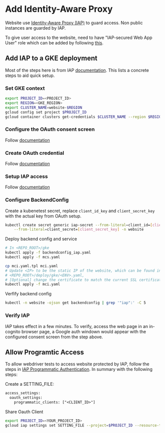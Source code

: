 # Add Identity-Aware Proxy

Website use [Identity-Aware Proxy (IAP)](https://cloud.google.com/iap) to guard
access. Non public instances are guarded by IAP.

To give user access to the website, need to have "IAP-secured Web App User" role
which can be added by following [this](https://cloud.google.com/iap/docs/enabling-kubernetes-howto#iap-access).

## Add IAP to a GKE deployment

Most of the steps here is from IAP [documentation](https://cloud.google.com/iap/docs/enabling-kubernetes-howto).
This lists a concrete steps to aid quick setup.

### Set GKE context

```bash
export PROJECT_ID=<PROJECT_ID>
export REGION=<GKE_REGION>
export CLUSTER_NAME=website-$REGION
gcloud config set project $PROJECT_ID
gcloud container clusters get-credentials $CLUSTER_NAME --region $REGION
```

### Configure the OAuth consent screen

Follow [documentation](https://cloud.google.com/iap/docs/enabling-kubernetes-howto#oauth-configure)

### Create OAuth credential

Follow [documentation](https://cloud.google.com/iap/docs/enabling-kubernetes-howto#oauth-credentials)

### Setup IAP access

Follow [documentation](https://cloud.google.com/iap/docs/enabling-kubernetes-howto#iap-access)

### Configure BackendConfig

Create a kubenetest secret, replace `client_id_key` and `client_secret_key` with
the actual key from OAuth setup.

```bash
kubectl create secret generic iap-secret --from-literal=client_id=[client_id_key] \
    --from-literal=client_secret=[client_secret_key] -n website
```

Deploy backend config and service

```bash
# In <REPO_ROOT>/gke
kubectl apply -f backendconfig_iap.yaml
kubectl apply -f mcs.yaml

cp mci.yaml.tpl mci.yaml
# Update <IP> to be the static IP of the website, which can be found in
# <REPO_ROOT>/deploy/gke/<ENV>.yaml,
# [Optional] change the certificate to match the current SSL certificate
kubectl apply -f mci.yaml
```

Verfify backend config

```bash
kubectl -n website -ojson get backendconfig | grep '"iap":' -C 5
```

### Verify IAP

IAP takes effect in a few minutes. To verify, access the web page in an in-cognito browser page, a Google auth windown would appear with the configured consent screen
from the step above.

## Allow Programtic Access

To allow webdriver tests to access website protected by IAP, follow the steps in
[IAP Programmatic
Authentication](https://cloud.google.com/iap/docs/authentication-howto#authenticating_from_a_service_account).
In summary with the following steps:

Create a SETTING_FILE:

```txt
access_settings:
  oauth_settings:
    programmatic_clients: ["<CLIENT_ID>"]
```

Share Oauth Client

```bash
export PROJECT_ID=<YOUR_PROJECT_ID>
gcloud iap settings set SETTING_FILE --project=$PROJECT_ID --resource-type=iap_web
```
